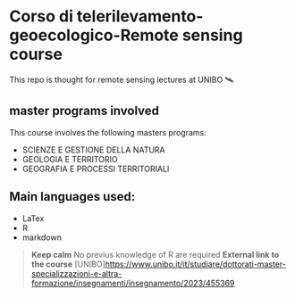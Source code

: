# Corso di telerilevamento-geoecologico-Remote sensing course

This repo is thought for remote sensing lectures at UNIBO 🛰️
## master programs involved
This course involves the following masters programs:
+ SCIENZE E GESTIONE DELLA NATURA
+ GEOLOGIA E TERRITORIO
+ GEOGRAFIA E PROCESSI TERRITORIALI

## Main languages used:
+ LaTex
+ R
+ markdown

> **Keep calm**
No previus knowledge of R are required
> **External link to the course**
[UNIBO]https://www.unibo.it/it/studiare/dottorati-master-specializzazioni-e-altra-formazione/insegnamenti/insegnamento/2023/455369
